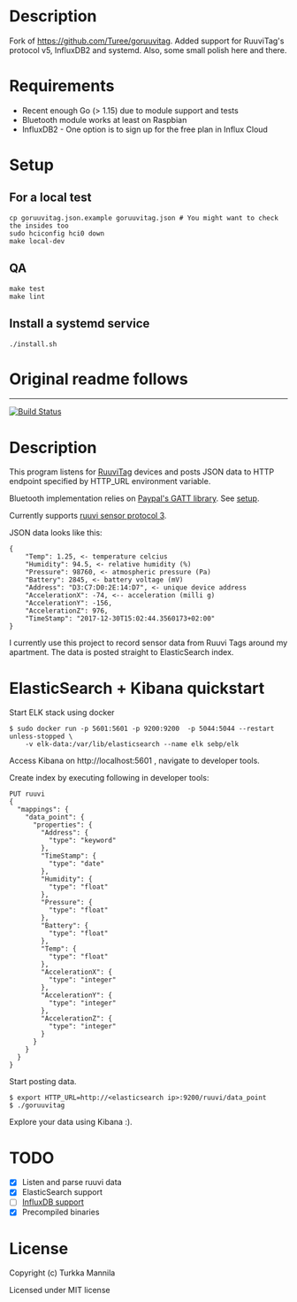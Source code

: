 # Description

Fork of <https://github.com/Turee/goruuvitag>. Added support for RuuviTag's protocol v5, InfluxDB2 and systemd. Also, some small polish here and there.

# Requirements

- Recent enough Go (> 1.15) due to module support and tests
- Bluetooth module works at least on Raspbian
- InfluxDB2 - One option is to sign up for the free plan in Influx Cloud

# Setup

## For a local test

```
cp goruuvitag.json.example goruuvitag.json # You might want to check the insides too
sudo hciconfig hci0 down
make local-dev
```

## QA

```
make test
make lint
```

## Install a systemd service

```
./install.sh
```

# Original readme follows

---

[![Build Status](https://travis-ci.org/Turee/goruuvitag.svg?branch=master)](https://travis-ci.org/Turee/goruuvitag)

# Description

This program listens for [RuuviTag](https://tag.ruuvi.com/) devices and posts JSON data to HTTP endpoint specified by HTTP_URL environment variable.

Bluetooth implementation relies on [Paypal's GATT library](https://github.com/paypal/gatt). See [setup](https://github.com/paypal/gatt#setup).

Currently supports [ruuvi sensor protocol 3](https://github.com/ruuvi/ruuvi-sensor-protocols).

JSON data looks like this:

```
{
	"Temp": 1.25, <- temperature celcius
	"Humidity": 94.5, <- relative humidity (%)
	"Pressure": 98760, <- atmospheric pressure (Pa)
	"Battery": 2845, <- battery voltage (mV)
	"Address": "D3:C7:D0:2E:14:D7", <- unique device address
	"AccelerationX": -74, <-- acceleration (milli g)
	"AccelerationY": -156,
	"AccelerationZ": 976,
	"TimeStamp": "2017-12-30T15:02:44.3560173+02:00"
}
```

I currently use this project to record sensor data from Ruuvi Tags around my apartment. The data is posted straight to ElasticSearch index.

# ElasticSearch + Kibana quickstart

Start ELK stack using docker

```
$ sudo docker run -p 5601:5601 -p 9200:9200  -p 5044:5044 --restart unless-stopped \
    -v elk-data:/var/lib/elasticsearch --name elk sebp/elk
```

Access Kibana on http://localhost:5601 , navigate to developer tools.

Create index by executing following in developer tools:

```
PUT ruuvi
{
  "mappings": {
    "data_point": {
      "properties": {
        "Address": {
          "type": "keyword"
        },
        "TimeStamp": {
          "type": "date"
        },
        "Humidity": {
          "type": "float"
        },
        "Pressure": {
          "type": "float"
        },
        "Battery": {
          "type": "float"
        },
        "Temp": {
          "type": "float"
        },
        "AccelerationX": {
          "type": "integer"
        },
        "AccelerationY": {
          "type": "integer"
        },
        "AccelerationZ": {
          "type": "integer"
        }
      }
    }
  }
}
```

Start posting data.

```
$ export HTTP_URL=http://<elasticsearch ip>:9200/ruuvi/data_point
$ ./goruuvitag
```

Explore your data using Kibana :).

# TODO

- [x] Listen and parse ruuvi data
- [x] ElasticSearch support
- [ ] [InfluxDB support](https://docs.influxdata.com/influxdb/v1.4/guides/writing_data/)
- [x] Precompiled binaries

# License

Copyright (c) Turkka Mannila

Licensed under MIT license

